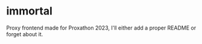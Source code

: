 # immortal
Proxy frontend made for Proxathon 2023, I'll either add a proper README or forget about it.
